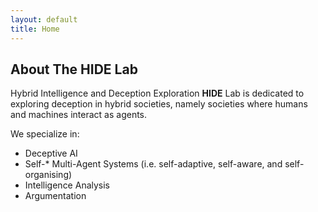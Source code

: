 ```yaml
---
layout: default
title: Home
---
```


## About The HIDE Lab
Hybrid Intelligence and Deception Exploration **HIDE** Lab is dedicated to exploring deception in hybrid societies, namely societies where humans and machines interact as agents.

We specialize in:
- Deceptive AI
- Self-* Multi-Agent Systems (i.e. self-adaptive, self-aware, and self-organising)
- Intelligence Analysis
- Argumentation


